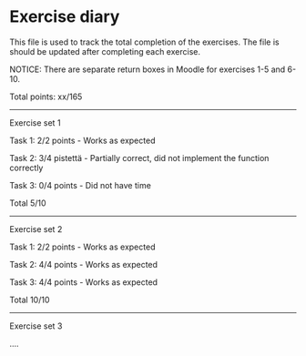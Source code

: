 # Exercise diary

This file is used to track the total completion of the exercises. The file is should be updated after completing each exercise. 

NOTICE: There are separate return boxes in Moodle for exercises 1-5 and 6-10.

Total points: xx/165

-----------------

Exercise set 1

Task 1: 2/2 points - Works as expected

Task 2: 3/4 pistettä - Partially correct, did not implement the function correctly

Task 3: 0/4 points - Did not have time  

Total 5/10

------------------

Exercise set 2

Task 1: 2/2 points - Works as expected

Task 2: 4/4 points - Works as expected

Task 3: 4/4 points - Works as expected

Total 10/10

------------------

Exercise set 3

....